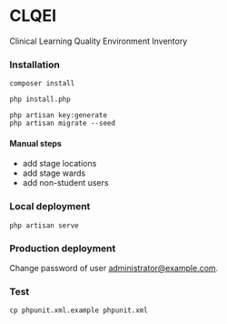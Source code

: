 # CLQEI

Clinical Learning Quality Environment Inventory


### Installation

    composer install

    php install.php

    php artisan key:generate
    php artisan migrate --seed

#### Manual steps

- add stage locations
- add stage wards
- add non-student users


### Local deployment

    php artisan serve


### Production deployment

Change password of user administrator@example.com.


### Test

    cp phpunit.xml.example phpunit.xml
